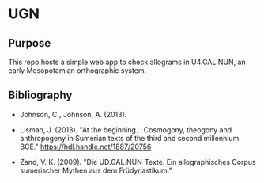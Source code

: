 # UGN

## Purpose
This repo hosts a simple web app to check allograms in U4.GAL.NUN, an early Mesopotamian orthographic system.

## Bibliography
- Johnson, C., Johnson, A. (2013).

- Lisman, J. (2013). "At the beginning... Cosmogony, theogony and anthropogeny in Sumerian texts of the third and second millennium BCE." https://hdl.handle.net/1887/20756
- Zand, V. K. (2009). "Die UD.GAL.NUN-Texte. Ein allographisches Corpus sumerischer Mythen aus dem Früdynastikum."